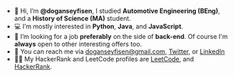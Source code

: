 - 👋 Hi, I’m **@doganseyfisen**, I studied **Automotive Engineering (BEng)**, and a **History of Science (MA)** student.
- 💻 I’m mostly interested in **Python**, **Java**, and **JavaScript**.
- 🔭 I’m looking for a job **preferably** on the side of **back-end**. Of course I'm **always** open to other interesting offers too.
- 📨 You can reach me via doganseyfisen@gmail.com, [Twitter](https://twitter.com/dogan_seyfi_sen), or [LinkedIn](https://www.linkedin.com/in/doganseyfisen)
- 👨‍💻 My HackerRank and LeetCode profiles are [LeetCode](https://leetcode.com/doganseyfisen/), and [HackerRank](https://www.hackerrank.com/doganseyfisen).
<!---
doganseyfisen/doganseyfisen is a ✨ special ✨ repository because its `README.md` (this file) appears on your GitHub profile.
You can click the Preview link to take a look at your changes.
--->
